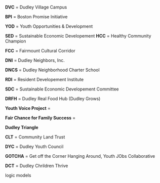 **DVC** = Dudley Village Campus

**BPI** = Boston Promise Initiative

**YOD** = Youth Opportunities & Development 

**SED** = Sustainable Economic Developement
**HCC** = Healthy Community Champion

**FCC** = Fairmount Cultural Corridor

**DNI** = Dudley Neighbors, Inc.

**DNCS** = Dudley Neighborhood Charter School

**RDI** = Resident Developement Institute

**SDC** = Sustainable Economic Developement Committee

**DRFH** = Dudley Real Food Hub (Dudley Grows)

**Youth Voice Project** = 

**Fair Chance for Family Success** = 

**Dudley Triangle**

**CLT** = Community Land Trust

**DYC** = Dudley Youth Council

**GOTCHA** = Get off the Corner Hanging Around, Youth JObs Collaborative 

**DCT** = Dudley Chrildren Thrive 


logic models
